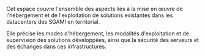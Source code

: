 Cet espace couvre l'ensemble des aspects liés à la mise en œuvre de l'hébergement et de l'exploitation de solutions existantes dans les datacenters des SGAMI en territorial.

Elle précise les modes d'hébergement, les modalités d'exploitation et de supervision des solutions développées, ainsi que la sécurité des serveurs et des échanges dans ces infrastructures.
